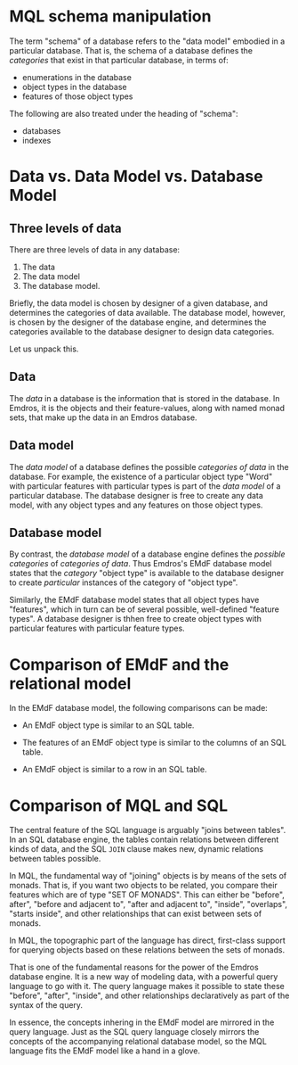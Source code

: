 # MQL schema manipulation

The term "schema" of a database refers to the "data model" embodied in
a particular database.  That is, the schema of a database defines the
*categories* that exist in that particular database, in terms of:

- enumerations in the database
- object types in the database
- features of those object types

The following are also treated under the heading of "schema":

- databases
- indexes

# Data vs. Data Model vs. Database Model

## Three levels of data

There are three levels of data in any database:

1. The data
2. The data model
3. The database model.

Briefly, the data model is chosen by designer of a given database, and
determines the categories of data available.  The database model,
however, is chosen by the designer of the database engine, and
determines the categories available to the database designer to design
data categories.

Let us unpack this.

## Data

The *data* in a database is the information that is stored in the
database.  In Emdros, it is the objects and their feature-values,
along with named monad sets, that make up the data in an Emdros
database.

## Data model

The *data model* of a database defines the possible *categories of
data* in the database.  For example, the existence of a particular
object type "Word" with particular features with particular types is
part of the *data model* of a particular database.  The database
designer is free to create any data model, with any object types and
any features on those object types.

## Database model

By contrast, the *database model* of a database engine defines the
*possible categories* of *categories of data*.  Thus Emdros's EMdF
database model states that the *category* "object type" is available
to the database designer to create *particular* instances of the
category of "object type".

Similarly, the EMdF database model states that all object types have
"features", which in turn can be of several possible, well-defined
"feature types".  A database designer is thhen free to create object
types with particular features with particular feature types.

# Comparison of EMdF and the relational model

In the EMdF database model, the following comparisons can be made:

- An EMdF object type is similar to an SQL table.

- The features of an EMdF object type is similar to the columns of an
  SQL table.

- An EMdF object is similar to a row in an SQL table.

# Comparison of MQL and SQL

The central feature of the SQL language is arguably "joins between
tables".  In an SQL database engine, the tables contain relations
between different kinds of data, and the SQL `JOIN` clause makes new,
dynamic relations between tables possible.

In MQL, the fundamental way of "joining" objects is by means of the
sets of monads.  That is, if you want two objects to be related, you
compare their features which are of type "SET OF MONADS".  This can
either be "before", after", "before and adjacent to", "after and
adjacent to", "inside", "overlaps", "starts inside", and other
relationships that can exist between sets of monads.

In MQL, the topographic part of the language has direct, first-class
support for querying objects based on these relations between the sets
of monads.

That is one of the fundamental reasons for the power of the Emdros
database engine.  It is a new way of modeling data, with a powerful
query language to go with it.  The query language makes it possible to
state these "before", "after", "inside", and other relationships
declaratively as part of the syntax of the query.  

In essence, the concepts inhering in the EMdF model are mirrored in
the query language.  Just as the SQL query language closely mirrors
the concepts of the accompanying relational database model, so the MQL
language fits the EMdF model like a hand in a glove.





